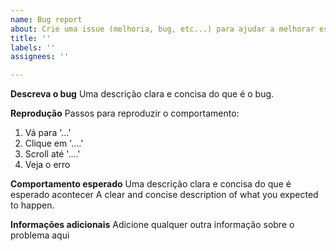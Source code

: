 ```yaml
---
name: Bug report
about: Crie uma issue (melhoria, bug, etc...) para ajudar a melhorar este app
title: ''
labels: ''
assignees: ''

---
```


**Descreva o bug**
Uma descrição clara e concisa do que é o bug.

**Reprodução**
Passos para reproduzir o comportamento:
1. Vá para '...'
2. Clique em '....'
3. Scroll até '....'
4. Veja o erro

**Comportamento esperado**
Uma descrição clara e concisa do que é esperado acontecer
A clear and concise description of what you expected to happen.

**Informações adicionais**
Adicione qualquer outra informação sobre o problema aqui
